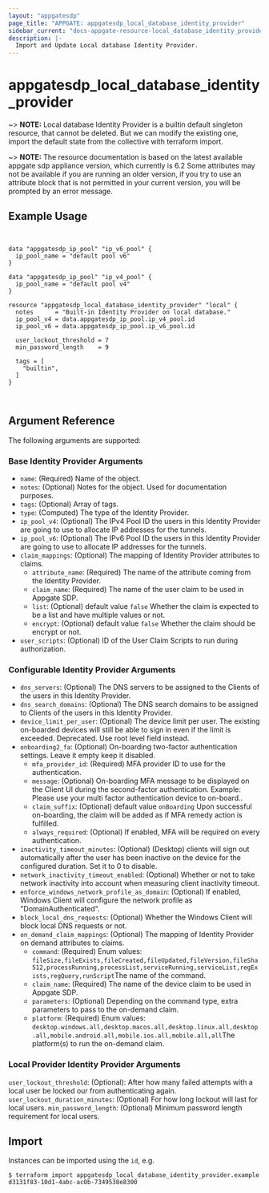 ```yaml
---
layout: "appgatesdp"
page_title: "APPGATE: appgatesdp_local_database_identity_provider"
sidebar_current: "docs-appgate-resource-local_database_identity_provider"
description: |-
  Import and Update Local database Identity Provider.
---
```


# appgatesdp_local_database_identity_provider

~> **NOTE:** Local database Identity Provider is a builtin default singleton resource, that cannot be deleted. But we can modify the existing one, import the default state from the collective with terraform import.


~> **NOTE:**  The resource documentation is based on the latest available appgate sdp appliance version, which currently is 6.2
Some attributes may not be available if you are running an older version, if you try to use an attribute block that is not permitted in your current version, you will be prompted by an error message.


## Example Usage

```hcl


data "appgatesdp_ip_pool" "ip_v6_pool" {
  ip_pool_name = "default pool v6"
}

data "appgatesdp_ip_pool" "ip_v4_pool" {
  ip_pool_name = "default pool v4"
}

resource "appgatesdp_local_database_identity_provider" "local" {
  notes      = "Built-in Identity Provider on local database."
  ip_pool_v4 = data.appgatesdp_ip_pool.ip_v4_pool.id
  ip_pool_v6 = data.appgatesdp_ip_pool.ip_v6_pool.id

  user_lockout_threshold = 7
  min_password_length    = 9

  tags = [
    "builtin",
  ]
}



```

## Argument Reference
The following arguments are supported:
### Base Identity Provider Arguments
* `name`: (Required) Name of the object.
* `notes`: (Optional) Notes for the object. Used for documentation purposes.
* `tags`: (Optional) Array of tags.
* `type`: (Computed) The type of the Identity Provider.
* `ip_pool_v4`: (Optional) The IPv4 Pool ID the users in this Identity Provider are going to use to allocate IP addresses for the tunnels.
* `ip_pool_v6`: (Optional) The IPv6 Pool ID the users in this Identity Provider are going to use to allocate IP addresses for the tunnels.
* `claim_mappings`: (Optional) The mapping of Identity Provider attributes to claims.
  * `attribute_name`: (Required) The name of the attribute coming from the Identity Provider.
  * `claim_name`: (Required) The name of the user claim to be used in Appgate SDP.
  * `list`:  (Optional)  default value `false` Whether the claim is expected to be a list and have multiple values or not.
  * `encrypt`:  (Optional)  default value `false` Whether the claim should be encrypt or not.
* `user_scripts`: (Optional) ID of the User Claim Scripts to run during authorization.

### Configurable Identity Provider Arguments
* `dns_servers`: (Optional) The DNS servers to be assigned to the Clients of the users in this Identity Provider.
* `dns_search_domains`: (Optional) The DNS search domains to be assigned to Clients of the users in this Identity Provider.
* `device_limit_per_user`:  (Optional) The device limit per user. The existing on-boarded devices will still be able to sign in even if the limit is exceeded. Deprecated. Use root level field instead.
* `onboarding2_fa`: (Optional) On-boarding two-factor authentication settings. Leave it empty keep it disabled.
  * `mfa_provider_id`: (Required) MFA provider ID to use for the authentication.
  * `message`:  (Optional) On-boarding MFA message to be displayed on the Client UI during the second-factor authentication. Example: Please use your multi factor authentication device to on-board..
  * `claim_suffix`:  (Optional)  default value `onBoarding` Upon successful on-boarding, the claim will be added as if MFA remedy action is fulfilled.
  * `always_required`:  (Optional) If enabled, MFA will be required on every authentication.
* `inactivity_timeout_minutes`: (Optional) (Desktop) clients will sign out automatically after the user has been inactive on the device for the configured duration. Set it to 0 to disable.
* `network_inactivity_timeout_enabled`: (Optional) Whether or not to take network inactivity into account when measuring client inactivity timeout.
* `enforce_windows_network_profile_as_domain`: (Optional) If enabled, Windows Client will configure the network profile as "DomainAuthenticated".
* `block_local_dns_requests`: (Optional) Whether the Windows Client will block local DNS requests or not.
* `on_demand_claim_mappings`: (Optional) The mapping of Identity Provider on demand attributes to claims.
  * `command`: (Required)  Enum values: `fileSize,fileExists,fileCreated,fileUpdated,fileVersion,fileSha512,processRunning,processList,serviceRunning,serviceList,regExists,regQuery,runScript`The name of the command.
  * `claim_name`: (Required) The name of the device claim to be used in Appgate SDP.
  * `parameters`:  (Optional) Depending on the command type, extra parameters to pass to the on-demand claim.
  * `platform`: (Required)  Enum values: `desktop.windows.all,desktop.macos.all,desktop.linux.all,desktop.all,mobile.android.all,mobile.ios.all,mobile.all,all`The platform(s) to run the on-demand claim.

### Local Provider Identity Provider Arguments
`user_lockout_threshold`: (Optional): After how many failed attempts with a local user be locked our from authenticating again.
`user_lockout_duration_minutes`: (Optional) For how long lockout will last for local users.
`min_password_length`: (Optional) Minimum password length requirement for local users.

## Import
Instances can be imported using the `id`, e.g.

```
$ terraform import appgatesdp_local_database_identity_provider.example d3131f83-10d1-4abc-ac0b-7349538e8300
```
